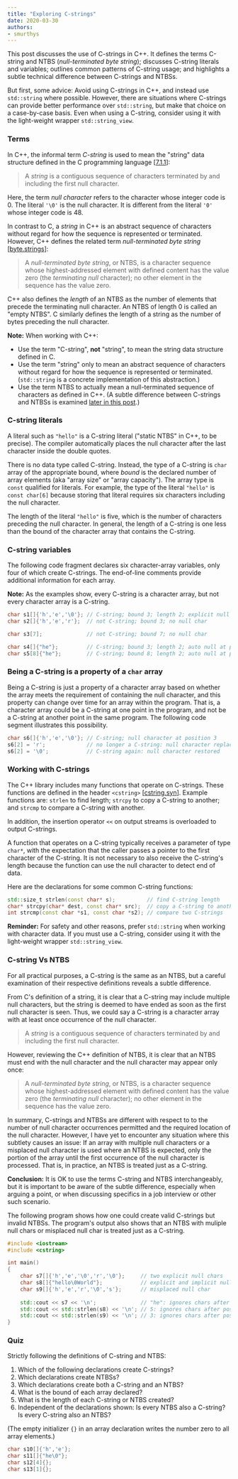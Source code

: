 ```yaml
---
title: "Exploring C-strings"
date: 2020-03-30
authors:
- smurthys
---
```


This post discusses the use of C-strings in C++. It defines the terms C-string and NTBS 
(*null-terminated byte string*); discusses C-string literals and variables; outlines common patterns
of C-string usage; and highlights a subtle technical difference between C-strings and NTBSs.

But first, some advice: Avoid using C-strings in C++, and instead use `std::string` where possible.
However, there are situations where C-strings can provide better performance over `std::string`, 
but make that choice on a case-by-case basis. Even when using a C-string, consider using it with the 
light-weight wrapper `std::string_view`.
<!--more-->

### Terms

In C++, the informal term *C-string* is used to mean the "string" data structure defined in the C 
programming language [[7.1.1](https://web.archive.org/web/20181230041359if_/http://www.open-std.org/jtc1/sc22/wg14/www/abq/c17_updated_proposed_fdis.pdf)]: 

> A *string* is a contiguous sequence of characters terminated by and including the first null 
> character.

Here, the term *null character* refers to the character whose integer code is 0. The literal `'\0'`
is the null character. It is different from the literal `'0'` whose integer code is 48.

In contrast to C, a *string* in C++ is an abstract sequence of characters without regard for how the
sequence is represented or terminated. However, C++ defines the related term *null-terminated byte 
string* [[byte.strings](https://timsong-cpp.github.io/cppwp/n4659/byte.strings)]:

> A *null-terminated byte string*, or NTBS, is a character sequence whose highest-addressed element 
> with defined content has the value zero (the *terminating null* character); no other element in 
> the sequence has the value zero.

C++ also defines the *length* of an NTBS as the number of elements that precede the terminating null
character. An NTBS of length 0 is called an "empty NTBS". C similarly defines the length of a string
as the number of bytes preceding the null character.

**Note:** When working with C++:
- Use the term "C-string", **not** "string", to mean the string data structure defined in C. 
- Use the term "string" only to mean an abstract sequence of characters without regard for how the 
  sequence is represented or terminated. (`std::string` is a concrete implementation of this
  abstraction.)
- Use the term NTBS to actually mean a null-terminated sequence of characters as defined in C++. 
  (A subtle difference between C-strings and NTBSs is examined [later in this post](#c-string-vs-ntbs).)

### C-string literals

A literal such as `"hello"` is a C-string literal ("static NTBS" in C++, to be precise). The 
compiler automatically places the null character after the last character inside the double quotes. 

There is no data type called C-string. Instead, the type of a C-string is `char` array of the 
appropriate bound, where *bound* is the declared number of array elements (aka "array size" or 
"array capacity"). The array type is `const` qualified for literals. For example, the type of the 
literal `"hello"` is `const char[6]` because storing that literal requires six characters 
including the null character.

The length of the literal `"hello"` is five, which is the number of characters preceding the null 
character. In general, the length of a C-string is one less than the bound of the character array 
that contains the C-string.

### C-string variables

The following code fragment declares six character-array variables, only four of which create 
C-strings. The end-of-line comments provide additional information for each array.

**Note:** As the examples show, every C-string is a character array, but not every character array 
is a C-string.

```cpp
char s1[]{'h','e','\0'}; // C-string; bound 3; length 2; explicit null at position 3
char s2[]{'h','e','r'};  // not C-string; bound 3; no null char

char s3[7];              // not C-string; bound 7; no null char

char s4[]{"he"};         // C-string; bound 3; length 2; auto null at position 3
char s5[8]{"he"};        // C-string; bound 8; length 2; auto null at position 3
```

### Being a C-string is a property of a `char` array

Being a C-string is just a property of a character array based on whether the array meets the 
requirement of containing the null character, and this property can change over time for an array 
within the program. That is, a character array could be a C-string at one point in the program, and 
not be a C-string at another point in the same program. The following code segment illustrates this 
possibility.

```cpp
char s6[]{'h','e','\0'}; // C-string; null character at position 3
s6[2] = 'r';             // no longer a C-string: null character replaced
s6[2] = '\0';            // C-string again: null character restored
```

### Working with C-strings

The C++ library includes many functions that operate on C-strings. These functions are defined in 
the header `<cstring>` [[cstring.syn](https://timsong-cpp.github.io/cppwp/n4659/c.strings#cstring.syn)]. 
Example functions are: `strlen` to find length; `strcpy` to copy a C-string to another; and 
`strcmp` to compare a C-string with another.

In addition, the insertion operator `<<` on output streams is overloaded to output C-strings.

A function that operates on a C-string typically receives a parameter of type `char*`, with the 
expectation that the caller passes a pointer to the first character of the C-string. It is not 
necessary to also receive the C-string's length because the function can use the null character to 
detect end of data.

Here are the declarations for some common C-string functions:

```cpp
std::size_t strlen(const char* s);          // find C-string length 
char* strcpy(char* dest, const char* src);  // copy a C-string to another
int strcmp(const char *s1, const char *s2); // compare two C-strings
```

**Reminder:** For safety and other reasons, prefer `std::string` when working with character data. 
If you must use a C-string, consider using it with the light-weight wrapper `std::string_view`.

### C-string Vs NTBS

For all practical purposes, a C-string is the same as an NTBS, but a careful examination of their 
respective definitions reveals a subtle difference.

From C's definition of a string, it is clear that a C-string may include multiple null characters, 
but the string is deemed to have ended as soon as the first null character is seen. Thus, we could 
say a C-string is a character array with at least once occurrence of the null character.

> A *string* is a contiguous sequence of characters terminated by and including the first null 
> character.

However, reviewing the C++ definition of NTBS, it is clear that an NTBS must end with the null 
character and the null character may appear only once:

> A *null-terminated byte string*, or NTBS, is a character sequence whose highest-addressed element 
> with defined content has the value zero (the *terminating null* character); no other element in 
> the sequence has the value zero.

In summary, C-strings and NTBSs are different with respect to to the number of null character 
occurrences permitted and the required location of the null character. However, I have yet to 
encounter any situation where this subtlety causes an issue: If an array with multiple null characters 
or a misplaced null character is used where an NTBS is expected, only the portion of the array until 
the first occurrence of the null character is processed. That is, in practice, an NTBS is treated 
just as a C-string.

**Conclusion:** It is OK to use the terms C-string and NTBS interchangeably, but it is important to
be aware of the subtle difference, especially when arguing a point, or when discussing specifics in
a job interview or other such scenario.

The following program shows how one could create valid C-strings but invalid NTBSs. The program's 
output also shows that an NTBS with muliple null chars or misplaced null char is treated just as a 
C-string. 

```cpp
#include <iostream>
#include <cstring>

int main() 
{
    char s7[]{'h','e','\0','r','\0'};     // two explicit null chars
    char s8[]{"hello\0World"};            // explicit and implicit null chars
    char s9[]{'h','e','r','\0','s'};      // misplaced null char
    
    std::cout << s7 << '\n';              // "he": ignores chars after position 2
    std::cout << std::strlen(s8) << '\n'; // 5: ignores chars after position 5
    std::cout << std::strlen(s9) << '\n'; // 3: ignores chars after position 4
}
```

### Quiz

Strictly following the definitions of C-string and NTBS:
1. Which of the following declarations create C-strings? 
2. Which declarations create NTBSs? 
3. Which declarations create both a C-string and an NTBS?
4. What is the bound of each array declared?
5. What is the length of each C-string or NTBS created?
6. Independent of the declarations shown: Is every NTBS also a C-string? Is every C-string also 
   an NTBS?

(The empty initializer `{}` in an array declaration writes the number zero to all array elements.)

```cpp
char s10[]{'h','e'};
char s11[]{"he\0"};
char s12[4]{};
char s13[1]{};
```